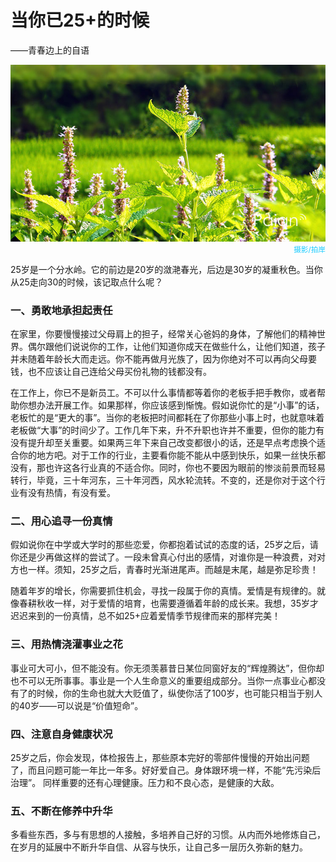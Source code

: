 # 当你已25+的时候

——青春边上的自语

![薄荷花开](images/bohe.jpg)
<small style="display:block;width:100%;text-align:right;color:#18cbff;">摄影/拍岸</small>

25岁是一个分水岭。它的前边是20岁的潋滟春光，后边是30岁的凝重秋色。当你从25走向30的时候，该记取点什么呢？
 
### 一、勇敢地承担起责任

在家里，你要慢慢接过父母肩上的担子，经常关心爸妈的身体，了解他们的精神世界。偶尔跟他们说说你的工作，让他们知道你成天在做些什么，让他们知道，孩子并未随着年龄长大而走远。你不能再做月光族了，因为你绝对不可以再向父母要钱，也不应该让自己连给父母买份礼物的钱都没有。

在工作上，你已不是新员工。不可以什么事情都等着你的老板手把手教你，或者帮助你想办法开展工作。如果那样，你应该感到惭愧。假如说你忙的是“小事”的话，老板忙的是“更大的事”。当你的老板把时间都耗在了你那些小事上时，也就意味着老板做“大事”的时间少了。工作几年下来，升不升职也许并不重要，但你的能力有没有提升却至关重要。如果两三年下来自己改变都很小的话，还是早点考虑换个适合你的地方吧。对于工作的行业，主要看你能不能从中感到快乐，如果一丝快乐都没有，那也许这各行业真的不适合你。同时，你也不要因为眼前的惨淡前景而轻易转行，毕竟，三十年河东，三十年河西，风水轮流转。不变的，还是你对于这个行业有没有热情，有没有爱。
 
### 二、用心追寻一份真情

假如说你在中学或大学时的那些恋爱，你都抱着试试的态度的话，25岁之后，请你还是少再做这样的尝试了。一段未曾真心付出的感情，对谁你是一种浪费，对对方也一样。须知，25岁之后，青春时光渐进尾声。而越是末尾，越是弥足珍贵！

随着年岁的增长，你需要抓住机会，寻找一段属于你的真情。爱情是有规律的。就像春耕秋收一样，对于爱情的培育，也需要遵循着年龄的成长来。我想，35岁才迟迟来到的一份真情，总不如25+应着爱情季节规律而来的那样完美！
 
### 三、用热情浇灌事业之花

事业可大可小，但不能没有。你无须羡慕昔日某位同窗好友的“辉煌腾达”，但你却也不可以无所事事。事业是一个人生命意义的重要组成部分。当你一点事业心都没有了的时候，你的生命也就大大贬值了，纵使你活了100岁，也可能只相当于别人的40岁——可以说是“价值短命”。
 
### 四、注意自身健康状况

25岁之后，你会发现，体检报告上，那些原本完好的零部件慢慢的开始出问题了，而且问题可能一年比一年多。好好爱自己。身体跟环境一样，不能“先污染后治理”。
同样重要的还有心理健康。压力和不良心态，是健康的大敌。
 
### 五、不断在修养中升华

多看些东西，多与有思想的人接触，多培养自己好的习惯。从内而外地修炼自己，在岁月的延展中不断升华自信、从容与快乐，让自己多一层历久弥新的魅力。